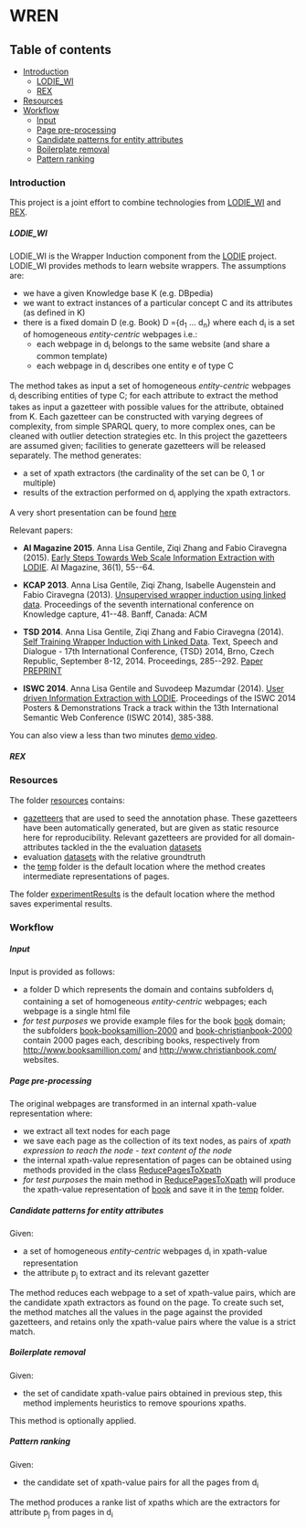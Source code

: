 # WREN

## Table of contents ##

* [Introduction](#introduction)
  * [LODIE_WI](#lodie_wi)
  * [REX](#rex)
* [Resources](#resources)
* [Workflow](#workflow)
  * [Input](#input)
  * [Page pre-processing](#page-pre-processing)
  * [Candidate patterns for entity attributes](#candidate-patterns-for-entity-attributes)
  * [Boilerplate removal](#boilerplate-removal)
  * [Pattern ranking](#pattern-ranking)

### Introduction ###

This project is a joint effort to combine technologies from [LODIE_WI](#lodie_wi) and [REX](#rex).

##### LODIE_WI
LODIE_WI is the Wrapper Induction component from the [LODIE](http://oak.dcs.shef.ac.uk/lodie/) project.
LODIE_WI provides methods to learn website wrappers.
The assumptions are:
- we have a given Knowledge base K (e.g. DBpedia)
- we want to extract instances of a particular concept C and its attributes (as defined in K)
- there is a fixed domain D (e.g. Book) D ={d<sub>1</sub> … d<sub>n</sub>} where each d<sub>i</sub> is a set of homogeneous *entity-centric* webpages i.e.:
  - each webpage in d<sub>i</sub> belongs to the same website (and share a common template)
  - each webpage in d<sub>i</sub> describes one entity e of type C

The method takes as input a set of homogeneous *entity-centric* webpages d<sub>i</sub> describing entities of type C; for each attribute to extract the method takes as input a gazetteer with possible values for the attribute, obtained from K.
Each gazetteer can be constructed with varying degrees of complexity, from simple SPARQL query, to more complex ones, can be cleaned with outlier detection strategies etc. In this project the gazetteers are assumed given; facilities to generate gazetteers will be released separately.
The method generates:
- a set of xpath extractors (the cardinality of the set can be 0, 1 or multiple)
- results of the extraction performed on d<sub>i</sub> applying the xpath extractors.

A very short presentation can be found [here](http://www.slideshare.net/AnnaGentile/mining-entities-from-the-web) 

Relevant papers:
- **AI Magazine 2015**. Anna Lisa Gentile, Ziqi Zhang and Fabio Ciravegna (2015). [Early Steps Towards Web Scale Information Extraction with LODIE](http://www.aaai.org/ojs/index.php/aimagazine/article/view/2567). AI Magazine, 36(1), 55--64.

- **KCAP 2013**. Anna Lisa Gentile, Ziqi Zhang, Isabelle Augenstein and Fabio Ciravegna (2013). [Unsupervised wrapper induction using linked data](http://dl.acm.org/citation.cfm?doid=2479832.2479845). Proceedings of the seventh international conference on Knowledge capture, 41--48. Banff, Canada: ACM 

- **TSD 2014**. Anna Lisa Gentile, Ziqi Zhang and Fabio Ciravegna (2014). [Self Training Wrapper Induction with Linked Data](http://link.springer.com/chapter/10.1007%2F978-3-319-10816-2_35). Text, Speech and Dialogue - 17th International Conference, {TSD} 2014, Brno, Czech Republic, September 8-12, 2014. Proceedings, 285--292. [Paper PREPRINT](http://www.tsdconference.org/tsd2014/download/preprints/681.pdf)

- **ISWC 2014**. Anna Lisa Gentile and Suvodeep Mazumdar (2014). [User driven Information Extraction with LODIE](http://ceur-ws.org/Vol-1272/paper_112.pdf). Proceedings of the ISWC 2014 Posters & Demonstrations Track a track within the 13th International Semantic Web Conference (ISWC 2014), 385-388.

You can also view a less than two minutes [demo video](http://staffwww.dcs.shef.ac.uk/people/A.L.Gentile/demo/iswc2014.html).

##### REX


### Resources ###
The folder [resources](./resources) contains:
- [gazetteers](./resources/gazetteers) that are used to seed the annotation phase. These gazetteers have been automatically generated, but are given as static resource here for reproducibility. Relevant gazetteers are provided for all domain-attributes tackled in the the evaluation [datasets](./resources/datasets)
- evaluation [datasets](./resources/datasets) with the relative groundtruth
- the [temp](./temp) folder is the default location where the method creates intermediate representations of pages.

The folder [experimentResults](./experimentResults) is the default location where the method saves experimental results.

### Workflow ###

##### Input
Input is provided as follows:
- a folder D which represents the domain and contains subfolders d<sub>i</sub> containing a set of homogeneous *entity-centric* webpages; each webpage is a single html file
- *for test purposes* we provide example files for the book [book](./resources/datasets/swde-17477/testset/book) domain;
the subfolders [book-booksamillion-2000](./resources/datasets/swde-17477/testset/book/book-booksamillion-2000) and [book-christianbook-2000](./resources/datasets/swde-17477/testset/book/book-christianbook-2000) contain 2000 pages each, describing books, respectively from http://www.booksamillion.com/ and http://www.christianbook.com/ websites.

##### Page pre-processing

The original webpages are transformed in an internal xpath-value representation where:
- we extract all text nodes for each page
- we save each page as the collection of its text nodes, as pairs of *xpath expression to reach the node* - *text content of the node*
- the internal xpath-value representation of pages can be obtained using methods provided in the class [ReducePagesToXpath](./src/uk/ac/shef/dcs/oak/xpath/processors/ReducePagesToXpath.java)
- *for test purposes* the main method in [ReducePagesToXpath](./src/uk/ac/shef/dcs/oak/xpath/processors/ReducePagesToXpath.java) will produce the xpath-value representation of [book](./resources/datasets/swde-17477/testset/book) and save it in the [temp](./temp) folder.

##### Candidate patterns for entity attributes
Given:
- a set of homogeneous *entity-centric* webpages d<sub>i</sub> in xpath-value representation
- the attribute p<sub>j</sub> to extract and its relevant gazetter

The method reduces each webpage to a set of xpath-value pairs, which are the candidate xpath extractors as found on the page.
To create such set, the method matches all the values in the page against the provided gazetteers, and retains only the xpath-value pairs where the value is a strict match.

##### Boilerplate removal
Given:
- the set of candidate xpath-value pairs obtained in previous step, this method implements heuristics to remove spourions xpaths.

This method is optionally applied.

##### Pattern ranking
Given:
- the candidate set of xpath-value pairs for all the pages from d<sub>i</sub>

The method produces a ranke list of xpaths which are the extractors for attribute p<sub>j</sub> from pages in d<sub>i</sub>

